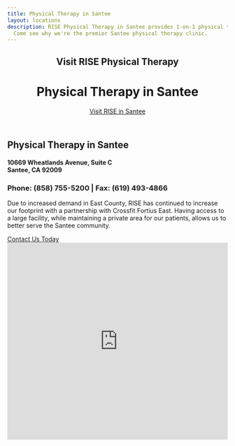 ```yaml
---
title: Physical Therapy in Santee
layout: locations
description: RISE Physical Therapy in Santee provides 1-on-1 physical therapy treatment.
  Come see why we're the premier Santee physical therapy clinic.
---
```


<!-- Santee Location Page -->
  <header id="santee">
    <div class="container">
      <div class="intro-text">
        <div><h2 class="intro-lead-in">Visit RISE Physical Therapy</h2></div>
        <div><h1 class="intro-heading">Physical Therapy in Santee</h1></div>
        <a href="#location-content" class="page-scroll btn btn-xl">Visit RISE in Santee</a>
      </div>
    </div>
  </header>
  <section id="location-content">
    <div class="container">
      <div class="row">
        <div class="col-lg-6">
          <h2 class="section-heading">Physical Therapy in Santee</h2>
          <h4 class="subheading">10669 Wheatlands Avenue, Suite C<br> Santee, CA 92009</h4>
          <h3 class="section-subheading text-muted locations">Phone: (858) 755-5200 | Fax: (619) 493-4866</h3>
          <p class="text-muted">Due to increased demand in East County, RISE has continued to increase our footprint with a partnership with Crossfit Fortius East. Having access to a large facility, while maintaining a private area for our patients, allows us to better serve the Santee community.</p>
          <a href="#contact" class="page-scroll btn btn-xl" id="location-contact-btn">Contact Us Today</a>
        </div>
        <div class="col-lg-6">
          <iframe src="https://www.google.com/maps/embed?pb=!1m18!1m12!1m3!1d2689.3228379762672!2d-116.96065177943282!3d32.84579145999173!2m3!1f0!2f0!3f0!3m2!1i1024!2i768!4f13.1!3m3!1m2!1s0x80dbe29fd3ea0ba5%3A0xd832a7f799e4cbdf!2s10969%20Wheatlands%20Ave%20Suite%20C%2C%20Santee%2C%20CA%2092071!5e0!3m2!1sen!2sus!4v1600091412264!5m2!1sen!2sus" width="100%" height="450" frameborder="0" style="border:0" allowfullscreen></iframe>
        </div>
      </div>
    </div>
  </section>
